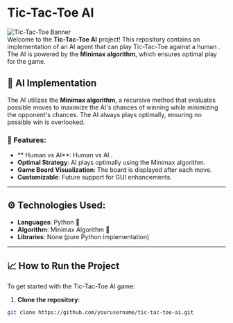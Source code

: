 # Tic-Tac-Toe AI

![Tic-Tac-Toe Banner](https://via.placeholder.com/150)  
Welcome to the **Tic-Tac-Toe AI** project! This repository contains an implementation of an AI agent that can play Tic-Tac-Toe against a human . The AI is powered by the **Minimax algorithm**, which ensures optimal play for the game.

## 🧠 **AI Implementation**

The AI utilizes the **Minimax algorithm**, a recursive method that evaluates possible moves to maximize the AI's chances of winning while minimizing the opponent's chances. The AI always plays optimally, ensuring no possible win is overlooked.

### 🌟 Features:
- ** Human vs AI**: Human vs AI .
- **Optimal Strategy**: AI plays optimally using the Minimax algorithm.
- **Game Board Visualization**: The board is displayed after each move.
- **Customizable**: Future support for GUI enhancements.

---

## ⚙️ **Technologies Used**:
- **Languages**: Python 🐍
- **Algorithm**: Minimax Algorithm 🤖
- **Libraries**: None (pure Python implementation)

---

## 📈 **How to Run the Project**

To get started with the Tic-Tac-Toe AI game:

1. **Clone the repository**:

```bash
git clone https://github.com/yourusername/tic-tac-toe-ai.git
